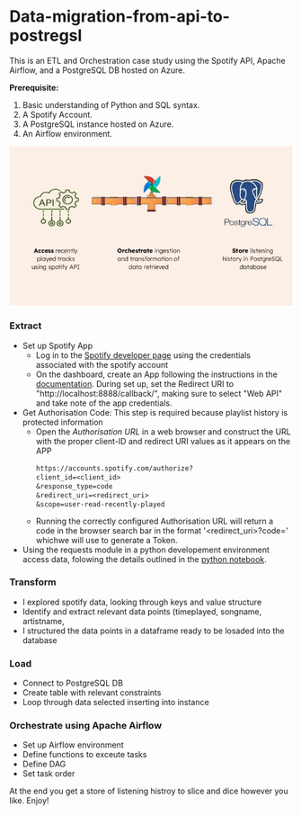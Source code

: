 # Data-migration-from-api-to-postregsl
This is an ETL and Orchestration case study using the Spotify API, Apache Airflow, and a PostgreSQL DB hosted on Azure.

**Prerequisite:**
1. Basic understanding of Python and SQL syntax.  
2. A Spotify Account.
3. A PostgreSQL instance hosted on Azure.
4. An Airflow environment.

![Visual representation of data flow; from API throw Airflow pipeline to PostgreSQL DB](/assets/ETL_Overview.jpg "Process Architecture")

### Extract
- Set up Spotify App
  - Log in to the [Spotify developer page](developer.spotify.com) using the credentials associated with the spotify account
  - On the dashboard, create an App following the instructions in the [documentation](developer.spotify.com/documentation/web-api).
    During set up, set the Redirect URI to "http\://localhost:8888/callback/", making sure to select "Web API" and take note of the app credentials.
- Get Authorisation Code: This step is required because playlist history is protected information
  - Open the *Authorisation URL* in a web browser and construct the URL with the proper  client-ID and redirect URI values as it appears on the APP
    ```
    https://accounts.spotify.com/authorize?
    client_id=<client_id>
    &response_type=code
    &redirect_uri=<redirect_uri>
    &scope=user-read-recently-played
    ```
  - Running the correctly configured Authorisation URL will return a code in the browser search bar in the format '<redirect_uri>?code=<authorisation-code>'
    whichwe will use to generate a Token. 
- Using the requests module in a python developement environment access data, folowing the details outlined in the [python notebook](#).

### Transform
* I explored spotify data, looking through keys and value structure
* Identify and extract relevant data points (timeplayed, songname, artistname, 
* I structured the data points in a dataframe ready to be losaded into the database

### Load
* Connect to PostgreSQL DB
* Create table with relevant constraints
* Loop through data selected inserting into instance

### Orchestrate using Apache Airflow
*  Set up Airflow environment
*  Define functions to exceute tasks
*  Define DAG
*  Set task order

At the end you get a store of listening histroy to slice and dice however you like. Enjoy!
